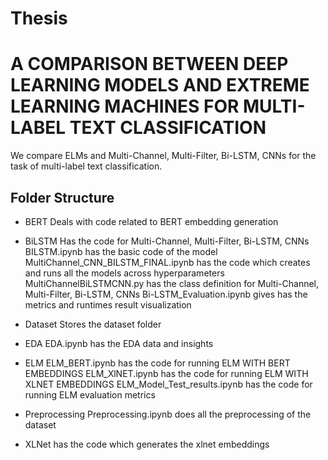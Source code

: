 # Thesis

# A COMPARISON BETWEEN DEEP LEARNING MODELS AND EXTREME LEARNING MACHINES FOR MULTI-LABEL TEXT CLASSIFICATION

We compare ELMs and Multi-Channel, Multi-Filter, Bi-LSTM, CNNs for the task of multi-label text classification.

## Folder Structure

- BERT
Deals with code related to BERT embedding generation

- BiLSTM
Has the code for Multi-Channel, Multi-Filter, Bi-LSTM, CNNs
BILSTM.ipynb has the basic code of the model
MultiChannel_CNN_BILSTM_FINAL.ipynb has the code which creates and runs all the models across hyperparameters
MultiChannelBiLSTMCNN.py has the class definition for Multi-Channel, Multi-Filter, Bi-LSTM, CNNs
Bi-LSTM_Evaluation.ipynb gives has the metrics and runtimes result visualization

- Dataset
Stores the dataset folder

- EDA
EDA.ipynb has the EDA data and insights

- ELM 
ELM_BERT.ipynb has the code for running ELM WITH BERT EMBEDDINGS
ELM_XlNET.ipynb has the code for running ELM WITH XLNET EMBEDDINGS
ELM_Model_Test_results.ipynb has the code for running ELM evaluation metrics

- Preprocessing
Preprocessing.ipynb does all the preprocessing of the dataset

- XLNet
has the code which generates the xlnet embeddings
